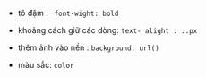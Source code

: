 
- tô đậm : ` font-wight: bold`

- khoảng cách giữ các dòng: `text- alight : ..px`

- thêm ảnh vào nền : `background: url()`

- màu sắc: `color`

